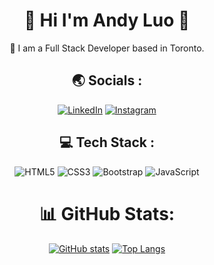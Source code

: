 ## <h1 align="center"> 🤚 Hi I'm Andy Luo 🤚</h1>

<div align="center">
🍁 I am a Full Stack Developer based in Toronto.
<div>


<h2 align="center"> 🌏 Socials :</h2>

<div align="center">

[![LinkedIn](https://img.shields.io/badge/LinkedIn-0077B5?style=for-the-badge&logo=linkedin&logoColor=white)](https://www.linkedin.com/in/gancheng-luo-andy/) 
[![Instagram](https://img.shields.io/badge/Instagram-E4405F?style=for-the-badge&logo=instagram&logoColor=white)](https://instagram.com/andy_lgc?igshid=YmMyMTA2M2Y=) 

</div>

<h2 align="center"> 💻 Tech Stack :</h2>
<div align="center">
  
![HTML5](https://img.shields.io/badge/html5-%23E34F26.svg?style=for-the-badge&logo=html5&logoColor=white) ![CSS3](https://img.shields.io/badge/css3-%231572B6.svg?style=for-the-badge&logo=css3&logoColor=white) ![Bootstrap](https://img.shields.io/badge/bootstrap-%23563D7C.svg?style=for-the-badge&logo=bootstrap&logoColor=white) ![JavaScript](https://img.shields.io/badge/javascript-%23323330.svg?style=for-the-badge&logo=javascript&logoColor=%23F7DF1E)  
  
</div> 

<div align="center">
  
# 📊 GitHub Stats:
  
[![GitHub stats](https://vercel.com/andy8647/github-readme-stats/CFsRfGDxoBiZjFrbjY37UZysLYKk/api?username=Andy8647?show_icons=true&theme=material-palenight&hide=contribs,prs)](https://andy8647.com)
[![Top Langs](https://vercel.com/andy8647/github-readme-stats/CFsRfGDxoBiZjFrbjY37UZysLYKkapi/top-langs/?username=Andy8647)](https://andy8647.com)
  
</div>  
